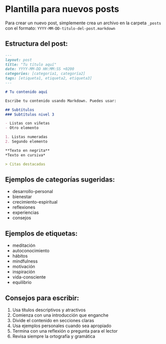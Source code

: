 # Plantilla para nuevos posts

Para crear un nuevo post, simplemente crea un archivo en la carpeta `_posts` con el formato:
`YYYY-MM-DD-titulo-del-post.markdown`

## Estructura del post:

```markdown
---
layout: post
title: "Tu título aquí"
date: YYYY-MM-DD HH:MM:SS +0200
categories: [categoría1, categoría2]
tags: [etiqueta1, etiqueta2, etiqueta3]
---

# Tu contenido aquí

Escribe tu contenido usando Markdown. Puedes usar:

## Subtítulos
### Subtítulos nivel 3

- Listas con viñetas
- Otro elemento

1. Listas numeradas
2. Segundo elemento

**Texto en negrita**
*Texto en cursiva*

> Citas destacadas

```

## Ejemplos de categorías sugeridas:
- desarrollo-personal
- bienestar
- crecimiento-espiritual
- reflexiones
- experiencias
- consejos

## Ejemplos de etiquetas:
- meditación
- autoconocimiento
- hábitos
- mindfulness
- motivación
- inspiración
- vida-consciente
- equilibrio

## Consejos para escribir:
1. Usa títulos descriptivos y atractivos
2. Comienza con una introducción que enganche
3. Divide el contenido en secciones claras
4. Usa ejemplos personales cuando sea apropiado
5. Termina con una reflexión o pregunta para el lector
6. Revisa siempre la ortografía y gramática
